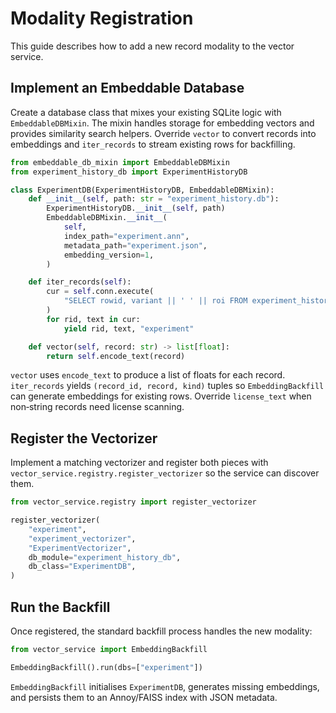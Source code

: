 # Modality Registration

This guide describes how to add a new record modality to the vector service.

## Implement an Embeddable Database

Create a database class that mixes your existing SQLite logic with `EmbeddableDBMixin`.
The mixin handles storage for embedding vectors and provides similarity search helpers.
Override `vector` to convert records into embeddings and `iter_records` to stream
existing rows for backfilling.

```python
from embeddable_db_mixin import EmbeddableDBMixin
from experiment_history_db import ExperimentHistoryDB

class ExperimentDB(ExperimentHistoryDB, EmbeddableDBMixin):
    def __init__(self, path: str = "experiment_history.db"):
        ExperimentHistoryDB.__init__(self, path)
        EmbeddableDBMixin.__init__(
            self,
            index_path="experiment.ann",
            metadata_path="experiment.json",
            embedding_version=1,
        )

    def iter_records(self):
        cur = self.conn.execute(
            "SELECT rowid, variant || ' ' || roi FROM experiment_history"
        )
        for rid, text in cur:
            yield rid, text, "experiment"

    def vector(self, record: str) -> list[float]:
        return self.encode_text(record)
```

`vector` uses `encode_text` to produce a list of floats for each record. `iter_records`
yields `(record_id, record, kind)` tuples so `EmbeddingBackfill` can generate embeddings
for existing rows. Override `license_text` when non‑string records need license scanning.

## Register the Vectorizer

Implement a matching vectorizer and register both pieces with
`vector_service.registry.register_vectorizer` so the service can discover them.

```python
from vector_service.registry import register_vectorizer

register_vectorizer(
    "experiment",
    "experiment_vectorizer",
    "ExperimentVectorizer",
    db_module="experiment_history_db",
    db_class="ExperimentDB",
)
```

## Run the Backfill

Once registered, the standard backfill process handles the new modality:

```python
from vector_service import EmbeddingBackfill

EmbeddingBackfill().run(dbs=["experiment"])
```

`EmbeddingBackfill` initialises `ExperimentDB`, generates missing embeddings, and
persists them to an Annoy/FAISS index with JSON metadata.
